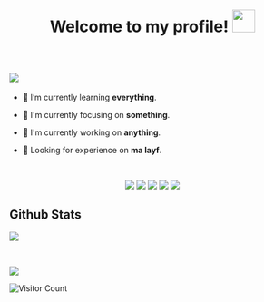 
<h1 align="center">Welcome to my profile! <img src="https://user-images.githubusercontent.com/1303154/88677602-1635ba80-d120-11ea-84d8-d263ba5fc3c0.gif" width="40px"></h1>
<p align="center">
<!--   <img src="https://i.ibb.co/WDPCQ3X/hm.jpg" /> -->
</p>
<br>
<h2 align="left">
<img src="https://readme-typing-svg.herokuapp.com?color=%231586B1&size=25&center=true&vCenter=true&lines=Hi+there!%2C+I'm+Baher">
</h2>

- 🌱 I’m currently learning **everything**.

- 👀 I'm currently focusing on **something**.

- 📝 I'm currently working on **anything**.

- 👥 Looking for experience on **ma layf**.
<br>
<p align="center">
  <img src="https://img.shields.io/badge/Laravel-FF2D20?style=for-the-badge&logo=laravel&logoColor=white" />
  <img src="https://img.shields.io/badge/HTML5-E34F26?style=for-the-badge&logo=html5&logoColor=white" />
  <img src="https://img.shields.io/badge/CSS3-1572B6?style=for-the-badge&logo=css3&logoColor=white" />
  <img src="https://img.shields.io/badge/GitHub-100000?style=for-the-badge&logo=github&logoColor=white" />
  <img src="https://img.shields.io/badge/Windows-0078D6?style=for-the-badge&logo=windows&logoColor=white" />
</p>
<h2 align="left">
Github Stats  
</h2>
<p align="left">
  <a href="https://github.com/bagushermawan"><img src="https://github-readme-stats.vercel.app/api?username=bagushermawan&bg_color=30,e96443,904e95&title_color=fff&text_color=fff&icon_color=fff&hide_border=true&show_icons=true" /></a>
</p>
<br>
<p align="left">
  <a href="https://github.com/bagushermawan"><img src="https://github-readme-stats.vercel.app/api/top-langs?username=bagushermawan&bg_color=30,e96443,904e95&title_color=fff&text_color=fff&hide_border=true&show_icons=true&layout=compact" /></a>
</p>


<p align="center">

</p>

![Visitor Count](https://profile-counter.glitch.me/bagushermawan/count.svg)
